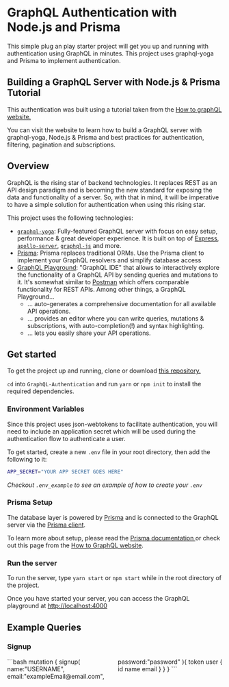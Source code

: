 <style>
.code { column-count: 2 };
</style>

# GraphQL Authentication with Node.js and Prisma
This simple plug an play starter project will get you up and running with authentication using GraphQL in minutes. This project uses graphql-yoga and Prisma to implement authentication. 

## Building a GraphQL Server with Node.js & Prisma Tutorial
This authentication was built using a tutorial taken from the [How to graphQL website.](https://www.howtographql.com/graphql-js/0-introduction/)

You can visit the website to learn how to build a GraphQL server with graphql-yoga, Node.js & Prisma and best practices for authentication, filtering, pagination and subscriptions.

## Overview

GraphQL is the rising star of backend technologies. It replaces REST as an API design paradigm and is becoming the new standard for exposing the data and functionality of a server. So, with that in mind, it will be imperative to have a simple solution for authentication when using this rising star.

This project uses the following technologies:

* [`graphql-yoga`](https://github.com/prisma/graphql-yoga): Fully-featured GraphQL server with focus on easy setup, performance & great developer experience. It is built on top of [Express](https://expressjs.com/), [`apollo-server`](https://github.com/apollographql/apollo-server), [`graphql-js`](https://github.com/graphql/graphql-js) and more.
* [Prisma](https://www.prisma.io/): Prisma replaces traditional ORMs. Use the Prisma client to implement your GraphQL resolvers and simplify database access 
* [GraphQL Playground](https://github.com/prisma/graphql-playground): "GraphQL IDE" that allows to interactively explore the functionality of a GraphQL API by sending queries and mutations to it. It's somewhat similar to [Postman](https://www.getpostman.com/) which offers comparable functionality for REST APIs. Among other things, a GraphQL Playground...
  * ... auto-generates a comprehensive documentation for all available API operations.
  * ... provides an editor where you can write queries, mutations & subscriptions, with auto-completion(!) and syntax highlighting.
  * ... lets you easily share your API operations.

## Get started

To get the project up and running, clone or download [this repository.](https://github.com/alocke12992/GraphQL-Authentication)

`cd` into `GraphQL-Authentication` and run `yarn` or `npm init` to install the required dependencies.

### Environment Variables
Since this project uses json-webtokens to facilitate authentication, you will need to include an application secret which will be used during the authentication flow to authenticate a user. 

To get started, create a new `.env` file in your root directory, then add the following to it:

```bash
APP_SECRET="YOUR APP SECRET GOES HERE"
```

*Checkout `.env_example` to see an example of how to create your `.env`*

### Prisma Setup
The database layer is powered by [Prisma](https://www.prisma.io/) and is connected to the GraphQL server via the [Prisma client](https://www.prisma.io/docs/prisma-client). 

To learn more about setup, please read the [Prisma documentation ](https://www.prisma.io/docs/1.23/get-started/01-setting-up-prisma-demo-server-JAVASCRIPT-a001/) or check out this page from the [How to GraphQL website](https://www.howtographql.com/graphql-js/4-adding-a-database/). 

### Run the server

To run the server, type `yarn start` or `npm start` while in the root directory of the project.

Once you have started your server, you can access the GraphQL playground at [http://localhost:4000](http://localhost:4000)

## Example Queries

### Signup
<div class="code">
```bash
mutation {
	signup(
    name:"USERNAME",
    email:"exampleEmail@email.com",
    password:"password"
  ){
    token
    user {
      id
      name
      email
    }
  }
}
```
</div>